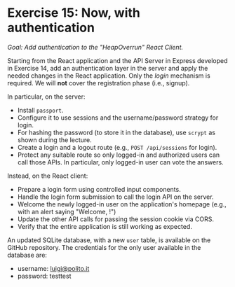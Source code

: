 # Exercise 15: Now, with authentication

_Goal: Add authentication to the "HeapOverrun" React Client._

Starting from the React application and the API Server in Express developed in Exercise 14, add an authentication layer in the server and apply the needed changes in the React application. Only the _login_ mechanism is required. We will **not** cover the registration phase (i.e., signup).

In particular, on the server:

-   Install `passport`.
-   Configure it to use sessions and the username/password strategy for login.
-   For hashing the password (to store it in the database), use `scrypt` as shown during the lecture.
-   Create a login and a logout route (e.g., `POST /api/sessions` for login).
-   Protect any suitable route so only logged-in and authorized users can call those APIs. In particular, only logged-in user can vote the answers.

Instead, on the React client:

-   Prepare a login form using controlled input components.
-   Handle the login form submission to call the login API on the server.
-   Welcome the newly logged-in user on the application's homepage (e.g., with an alert saying "Welcome, <name>!")
-   Update the other API calls for passing the session cookie via CORS.
-   Verify that the entire application is still working as expected.

An updated SQLite database, with a new `user` table, is available on the GitHub repository. The credentials for the only user available in the database are:

-   username: luigi@polito.it
-   password: testtest
